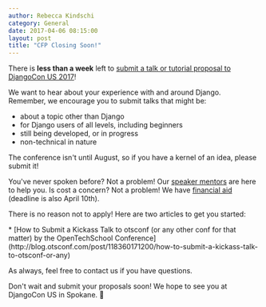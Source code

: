 ```yaml
---
author: Rebecca Kindschi
category: General
date: 2017-04-06 08:15:00
layout: post
title: "CFP Closing Soon!"
---
```


There is **less than a week** left to [submit a talk or tutorial proposal to DjangoCon US 2017](/speaking/)!

We want to hear about your experience with and around Django. Remember, we encourage you to submit talks that might be:

 * about a topic other than Django
 * for Django users of all levels, including beginners
 * still being developed, or in progress
 * non-technical in nature

The conference isn't until August, so if you have a kernel of an idea, please submit it!

You've never spoken before? Not a problem! Our [speaker mentors](/speaking/speaker-resources/) are here to help you. Is cost a concern? Not a problem! We have [financial aid](/financial-aid/) (deadline is also April 10th).

There is no reason not to apply! Here are two articles to get you started:

<!--  * [Writing a PyCon Proposal by Brian Curtin](http://blog.briancurtin.com/posts/writing-a-pycon-proposal.html)
 --> * [How to Submit a Kickass Talk to otsconf (or any other conf for that matter) by the OpenTechSchool Conference](http://blog.otsconf.com/post/118360171200/how-to-submit-a-kickass-talk-to-otsconf-or-any)

As always, feel free to contact us if you have questions.

Don't wait and submit your proposals soon! We hope to see you at DjangoCon US in Spokane. :evergreen_tree:
